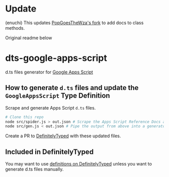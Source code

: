 # Update

(enuchi) This updates [PopGoesTheWza's fork](https://github.com/PopGoesTheWza/dts-google-apps-script) to add docs to class methods.

Original readme below

# dts-google-apps-script

d.ts files generator for [Google Apps Script](https://developers.google.com/apps-script/)

## How to generate `d.ts` files and update the `GoogleAppsScript` Type Definition

Scrape and generate Apps Script `d.ts` files.

```sh
# Clone this repo
node src/spider.js > out.json # Scrape the Apps Script Reference Docs and create JSON files
node src/gen.js < out.json # Pipe the output from above into a generator. New d.ts files are written to google-apps-script/
```

Create a PR to [DefinitelyTyped](https://github.com/DefinitelyTyped/DefinitelyTyped) with these updated files.

## Included in DefinitelyTyped

You may want to use [definitions on DefinitelyTyped](https://github.com/DefinitelyTyped/DefinitelyTyped/tree/master/google-apps-script) unless you want to generate d.ts files manually.
